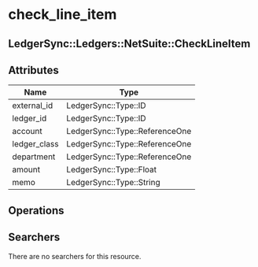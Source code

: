 # check_line_item

## LedgerSync::Ledgers::NetSuite::CheckLineItem

## Attributes

| Name         | Type                           |
|--------------|--------------------------------|
| external_id  | LedgerSync::Type::ID           |
| ledger_id    | LedgerSync::Type::ID           |
| account      | LedgerSync::Type::ReferenceOne |
| ledger_class | LedgerSync::Type::ReferenceOne |
| department   | LedgerSync::Type::ReferenceOne |
| amount       | LedgerSync::Type::Float        |
| memo         | LedgerSync::Type::String       |

## Operations

## Searchers

There are no searchers for this resource.
